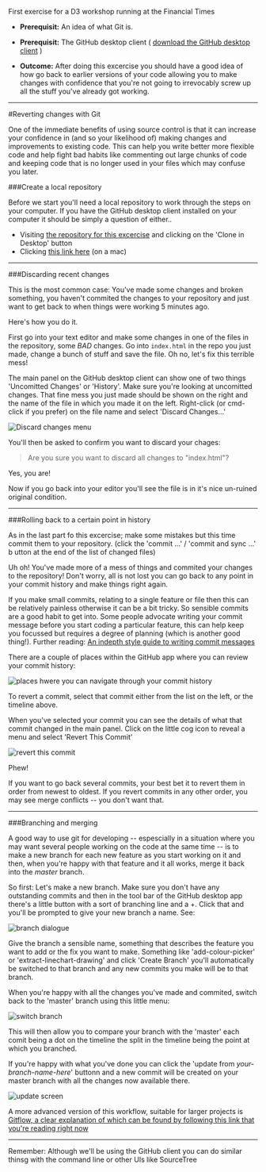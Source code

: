 First exercise for a D3 workshop running at the Financial Times

 * __Prerequisit:__ An idea of what Git is.
 * __Prerequisit:__ The GitHub desktop client ( [download the GitHub desktop client](https://desktop.github.com/) )

 * __Outcome:__ After doing this excercise you should have a good idea of how go back to earlier versions of your code allowing you to make changes with confidence that you're not going to irrevocably screw up all the stuff you've already got working.
 
---
#Reverting changes with Git

One of the immediate benefits of using source control is that it can increase your confidence in (and so your likelihood of) making changes and improvements to existing code. This can help you write better more flexible code and help fight bad habits like commenting out large chunks of code and keeping code that is no longer used in your files which may confuse you later.

###Create a local repository

Before we start you'll need a local repository to work through the steps on your computer. If you have the GitHub desktop client installed on your computer it should be simply a question of either..

 * Visiting [the repository for this excercise](https://github.com/tomgp/FT-workshop-EX1) and clicking on the 'Clone in Desktop' button
 * Clicking [this link here](github-mac://openRepo/https://github.com/tomgp/FT-workshop-EX1) (on a mac)

---

###Discarding recent changes

This is the most common case: You've made some changes and broken something, you haven't commited the changes to your repository and just want to get back to when things were working 5 minutes ago.

Here's how you do it.

First go into your text editor and make some changes in one of the files in the repository, some *BAD* changes. Go into `index.html` in the repo you just made, change a bunch of stuff and save the file. Oh no, let's fix this terrible mess!

The main panel on the GitHub desktop client can show one of two things 'Uncomitted Changes' or 'History'. Make sure you're looking at uncomitted changes. That fine mess you just made should be shown on the right and the name of the file in which you made it on the left. Right-click (or cmd-click if you prefer) on the file name and select 'Discard Changes...'

![Discard changes menu](discard-changes.png)

You'll then be asked to confirm you want to discard your chages:

> Are you sure you want to discard all changes to "index.html"?

Yes, you are!

Now if you go back into your editor you'll see the file is in it's nice un-ruined original condition.

---

###Rolling back to a certain point in history

As in the last part fo this excercise; make some mistakes but this time commit them to your repository. (click the 'commit ...' / 'commit and sync ...' b utton at the end of the list of changed files)

Uh oh! You've made more of a mess of things and commited your changes to the repository! Don't worry, all is not lost you can go back to any point in your commit history and make things right again.

If you make small commits, relating to a single feature or file then this can be relatively painless otherwise it can be a bit tricky. So sensible commits are a good habit to get into. Some people advocate writing your commit message before you start coding a particular feature, this can help keep you focussed but requires a degree of planning (which is another good thing!). Further reading: [An indepth style guide to writing commit messages](http://chris.beams.io/posts/git-commit/)

There are a couple of places within the GitHub app where you can review your commit history:

![places hwere you can navigate through your commit history](commit-history.png)

To revert a commit, select that commit either from the list on the left, or the timeline above.

When you've selected your commit you can see the details of what that commit changed in the main panel. Click on the little cog icon to reveal a menu and select 'Revert This Commit'

![revert this commit](revert-menu.png)

Phew!

If you want to go back several commits, your best bet it to revert them in order from newest to oldest. If you revert commits in any other order, you may see merge conflicts -- you don't want that.

---

###Branching and merging

A good way to use git for developing -- espescially in a situation where you may want several people working on the code at the same time -- is to make a new branch for each new feature as you start working on it and then, when you're happy with that feature and it all works, merge it back into the *master* branch.

So first: Let's make a new branch. Make sure you don't have any outstanding commits and then in the tool bar of the GitHub desktop app there's a little button with a sort of branching line and a +. Click that and you'll be prompted to give your new branch a name. See:

![branch dialogue](branch-dialogue.png)

Give the branch a sensible name, something that describes the feature you want to add or the fix you want to make. Something like 'add-colour-picker' or 'extract-linechart-drawing' and click 'Create Branch' you'll automatically be switched to that branch and any new commits you make will be to that branch. 

When you're happy with all the changes you've made and commited, switch back to the 'master' branch using this little menu:

![switch branch](switch-branch.png)

This will then allow you to compare your branch with the 'master' each comit being a dot on the timeline the split in the timeline being the point at which you branched. 

If you're happy with what you've done you can click the 'update from *your-branch-name-here*' buttonn and a new commit will be created on your master branch with all the changes now available there.

![update screen](update.png)

A more advanced version of this workflow, suitable for larger projects is [Gitflow, a clear explanation of which can be found by following this link that you're reading right now](https://www.atlassian.com/git/tutorials/comparing-workflows/gitflow-workflow/)

---
Remember: Although we'll be using the GitHub client you can do similar thinsg with the command line or other UIs like SourceTree